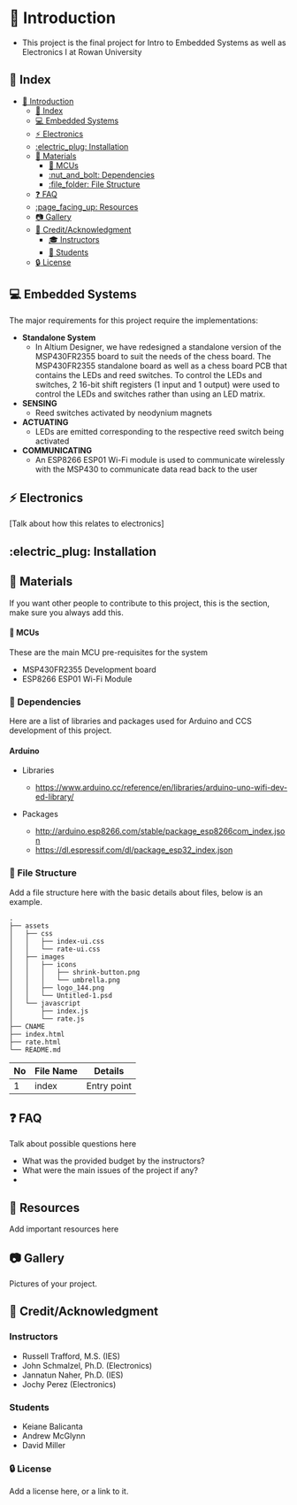 # :beginner: Introduction
- This project is the final project for Intro to Embedded Systems as well as Electronics I at Rowan University


## :ledger: Index

- [:beginner: Introduction](#beginner-introduction)
  - [:ledger: Index](#ledger-index)
  - [:computer: Embedded Systems](#computer-embedded-systems)
  - [:zap: Electronics](#zap-electronics)
  - [:electric\_plug: Installation](#electric_plug-installation)
  - [:wrench: Materials](#wrench-materials)
    - [:notebook: MCUs](#notebook-mcus)
    - [:nut\_and\_bolt: Dependencies](#nut_and_bolt-dependencies)
    - [:file\_folder: File Structure](#file_folder-file-structure)
  - [:question: FAQ](#question-faq)
  - [:page\_facing\_up: Resources](#page_facing_up-resources)
  - [:camera: Gallery](#camera-gallery)
  - [:star2: Credit/Acknowledgment](#star2-creditacknowledgment)
    - [:mortar_board: Instructors](#instructors)
    - [:school_satchel: Students](#students)
  - [:lock: License](#lock-license)

##  :computer: Embedded Systems
The major requirements for this project require the implementations:
- **Standalone System**
  - In Altium Designer, we have redesigned a standalone version of the MSP430FR2355 board to suit the needs of the chess board. The MSP430FR2355 standalone board as well as a chess board PCB that contains the LEDs and reed switches. To control the LEDs and switches, 2 16-bit shift registers (1 input and 1 output) were used to control the LEDs and switches rather than using an LED matrix.
- **SENSING**
  - Reed switches activated by neodynium magnets
- **ACTUATING**
  - LEDs are emitted corresponding to the respective reed switch being activated
- **COMMUNICATING**
  - An ESP8266 ESP01 Wi-Fi module is used to communicate wirelessly with the MSP430 to communicate data read back to the user

## :zap: Electronics
[Talk about how this relates to electronics]

## :electric\_plug: Installation

##  :wrench: Materials
If you want other people to contribute to this project, this is the section, make sure you always add this.

#### :notebook: MCUs
These are the main MCU pre-requisites for the system
- MSP430FR2355 Development board
- ESP8266 ESP01 Wi-Fi Module

###  :nut_and_bolt: Dependencies
Here are a list of libraries and packages used for Arduino and CCS development of this project.



#### Arduino
- Libraries
  - https://www.arduino.cc/reference/en/libraries/arduino-uno-wifi-dev-ed-library/

- Packages
  - http://arduino.esp8266.com/stable/package_esp8266com_index.json
  - https://dl.espressif.com/dl/package_esp32_index.json




###  :file_folder: File Structure
Add a file structure here with the basic details about files, below is an example.

```
.
├── assets
│   ├── css
│   │   ├── index-ui.css
│   │   └── rate-ui.css
│   ├── images
│   │   ├── icons
│   │   │   ├── shrink-button.png
│   │   │   └── umbrella.png
│   │   ├── logo_144.png
│   │   └── Untitled-1.psd
│   └── javascript
│       ├── index.js
│       └── rate.js
├── CNAME
├── index.html
├── rate.html
└── README.md
```

| No  | File Name | Details     |
| --- | --------- | ----------- |
| 1   | index     | Entry point |

## :question: FAQ
Talk about possible questions here
- What was the provided budget by the instructors?
- What were the main issues of the project if any?
- 

##  :page_facing_up: Resources
Add important resources here

##  :camera: Gallery
Pictures of your project.

## :star2: Credit/Acknowledgment
### Instructors
- Russell Trafford, M.S. (IES)
- John Schmalzel, Ph.D. (Electronics)
- Jannatun Naher, Ph.D. (IES)
- Jochy Perez (Electronics)

### Students
- Keiane Balicanta
- Andrew McGlynn
- David Miller

###  :lock: License
Add a license here, or a link to it.